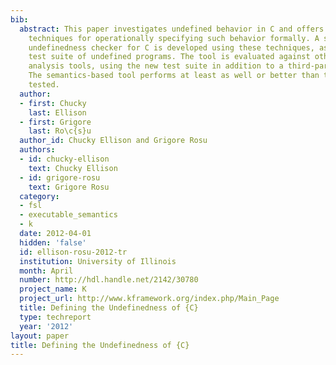 ```yaml
---
bib:
  abstract: This paper investigates undefined behavior in C and offers a few simple
    techniques for operationally specifying such behavior formally. A semantics-based
    undefinedness checker for C is developed using these techniques, as well as a
    test suite of undefined programs. The tool is evaluated against other popular
    analysis tools, using the new test suite in addition to a third-party test suite.
    The semantics-based tool performs at least as well or better than the other tools
    tested.
  author:
  - first: Chucky
    last: Ellison
  - first: Grigore
    last: Ro\c{s}u
  author_id: Chucky Ellison and Grigore Rosu
  authors:
  - id: chucky-ellison
    text: Chucky Ellison
  - id: grigore-rosu
    text: Grigore Rosu
  category:
  - fsl
  - executable_semantics
  - k
  date: 2012-04-01
  hidden: 'false'
  id: ellison-rosu-2012-tr
  institution: University of Illinois
  month: April
  number: http://hdl.handle.net/2142/30780
  project_name: K
  project_url: http://www.kframework.org/index.php/Main_Page
  title: Defining the Undefinedness of {C}
  type: techreport
  year: '2012'
layout: paper
title: Defining the Undefinedness of {C}
---
```

